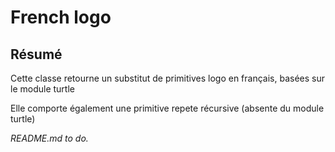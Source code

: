 # French logo

## Résumé

Cette classe retourne un substitut de primitives logo en français, basées sur le module turtle

Elle comporte également une primitive repete récursive (absente du module turtle)

*README.md to do.*
